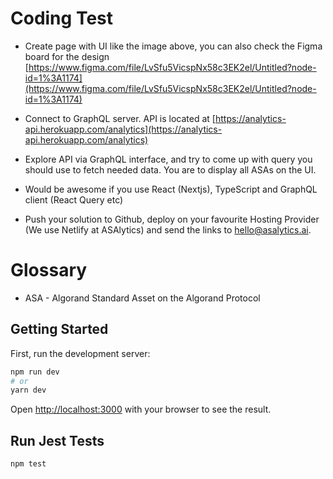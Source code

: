 # Coding Test

- Create page with UI like the image above, you can also check the Figma board for the design [https://www.figma.com/file/LvSfu5VicspNx58c3EK2el/Untitled?node-id=1%3A1174](https://www.figma.com/file/LvSfu5VicspNx58c3EK2el/Untitled?node-id=1%3A1174)

- Connect to GraphQL server. API is located at [https://analytics-api.herokuapp.com/analytics](https://analytics-api.herokuapp.com/analytics)

- Explore API via GraphQL interface, and try to come up with query you should use to fetch needed data. You are to display all ASAs on the UI.

- Would be awesome if you use React (Nextjs), TypeScript and GraphQL client (React Query etc)

- Push your solution to Github, deploy on your favourite Hosting Provider (We use Netlify at ASAlytics) and send the links to hello@asalytics.ai.

# Glossary

- ASA - Algorand Standard Asset on the Algorand Protocol

## Getting Started

First, run the development server:

```bash
npm run dev
# or
yarn dev
```

Open [http://localhost:3000](http://localhost:3000) with your browser to see the result.

## Run Jest Tests

```bash
npm test
```
